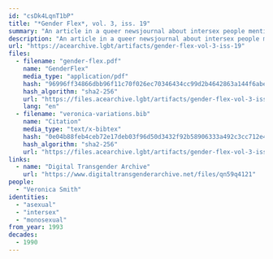 ```yaml
---
id: "csDk4LqnT1bP"
title: "*Gender Flex*, vol. 3, iss. 19"
summary: "An article in a queer newsjournal about intersex people mentions asexuality"
description: "An article in a queer newsjournal about intersex people mentions that intersex people can be \" CD, TG, TS, TV; or gay, straight, bi or pansexual, asexual, monosexual, green, black, blue, bronze, gray, etc.\""
url: "https://acearchive.lgbt/artifacts/gender-flex-vol-3-iss-19"
files:
  - filename: "gender-flex.pdf"
    name: "GenderFlex"
    media_type: "application/pdf"
    hash: "96996ff34866dbb96f11c70f026ec70346434cc99d2b4642863a144f6abe8565"
    hash_algorithm: "sha2-256"
    url: "https://files.acearchive.lgbt/artifacts/gender-flex-vol-3-iss-19/gender-flex.pdf"
    lang: "en"
  - filename: "veronica-variations.bib"
    name: "Citation"
    media_type: "text/x-bibtex"
    hash: "0e04b88feb4ceb72e17deb03f96d50d3432f92b58906333a492c3cc712e4037e"
    hash_algorithm: "sha2-256"
    url: "https://files.acearchive.lgbt/artifacts/gender-flex-vol-3-iss-19/veronica-variations.bib"
links:
  - name: "Digital Transgender Archive"
    url: "https://www.digitaltransgenderarchive.net/files/qn59q4121"
people:
  - "Veronica Smith"
identities:
  - "asexual"
  - "intersex"
  - "monosexual"
from_year: 1993
decades:
  - 1990
---
```

